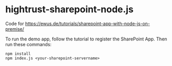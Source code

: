 # hightrust-sharepoint-node.js
Code for https://ewus.de/tutorials/sharepoint-app-with-node-js-on-premise/


To run the demo app, follow the tutorial to register the SharePoint App.
Then run these commands:

    npm install
    npm index.js <your-sharepoint-servername>

